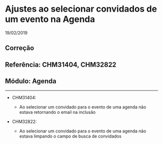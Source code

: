 # Ajustes ao selecionar convidados de um evento na Agenda
19/02/2019
## Correção
## Referência: CHM31404, CHM32822
## Módulo: Agenda
***

* CHM31404:
    - Ao selecionar um convidado para o evento de uma agenda não estava retornando o email na inclusão

* CHM32822:
    - Ao selecionar um convidado para o evento de uma agenda não estava limpando o campo de busca de convidados